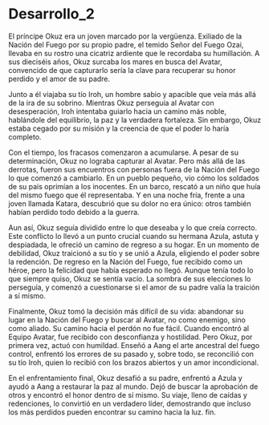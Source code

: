 # Desarrollo_2
El príncipe Okuz era un joven marcado por la vergüenza. Exiliado de la Nación del Fuego por su propio padre, el temido Señor del Fuego Ozai, llevaba en su rostro una cicatriz ardiente que le recordaba su humillación. A sus dieciséis años, Okuz surcaba los mares en busca del Avatar, convencido de que capturarlo sería la clave para recuperar su honor perdido y el amor de su padre.

Junto a él viajaba su tío Iroh, un hombre sabio y apacible que veía más allá de la ira de su sobrino. Mientras Okuz perseguía al Avatar con desesperación, Iroh intentaba guiarlo hacia un camino más noble, hablándole del equilibrio, la paz y la verdadera fortaleza. Sin embargo, Okuz estaba cegado por su misión y la creencia de que el poder lo haría completo.

Con el tiempo, los fracasos comenzaron a acumularse. A pesar de su determinación, Okuz no lograba capturar al Avatar. Pero más allá de las derrotas, fueron sus encuentros con personas fuera de la Nación del Fuego lo que comenzó a cambiarlo. En un pueblo pequeño, vio cómo los soldados de su país oprimían a los inocentes. En un barco, rescató a un niño que huía del mismo fuego que él representaba. Y en una noche fría, frente a una joven llamada Katara, descubrió que su dolor no era único: otros también habían perdido todo debido a la guerra.

Aun así, Okuz seguía dividido entre lo que deseaba y lo que creía correcto. Este conflicto lo llevó a un punto crucial cuando su hermana Azula, astuta y despiadada, le ofreció un camino de regreso a su hogar. En un momento de debilidad, Okuz traicionó a su tío y se unió a Azula, eligiendo el poder sobre la redención. De regreso en la Nación del Fuego, fue recibido como un héroe, pero la felicidad que había esperado no llegó. Aunque tenía todo lo que siempre quiso, Okuz se sentía vacío. La sombra de sus elecciones lo perseguía, y comenzó a cuestionarse si el amor de su padre valía la traición a sí mismo.

Finalmente, Okuz tomó la decisión más difícil de su vida: abandonar su lugar en la Nación del Fuego y buscar al Avatar, no como enemigo, sino como aliado. Su camino hacia el perdón no fue fácil. Cuando encontró al Equipo Avatar, fue recibido con desconfianza y hostilidad. Pero Okuz, por primera vez, actuó con humildad. Enseñó a Aang el arte ancestral del fuego control, enfrentó los errores de su pasado y, sobre todo, se reconcilió con su tío Iroh, quien lo recibió con los brazos abiertos y un amor incondicional.

En el enfrentamiento final, Okuz desafió a su padre, enfrentó a Azula y ayudó a Aang a restaurar la paz al mundo. Dejó de buscar la aprobación de otros y encontró el honor dentro de sí mismo. Su viaje, lleno de caídas y redenciones, lo convirtió en un verdadero líder, demostrando que incluso los más perdidos pueden encontrar su camino hacia la luz.
fin. 

